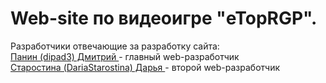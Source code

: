 # Web-site по видеоигре "eTopRGP".
Разработчики отвечающие за разработку сайта: <br>
<a href="https://vk.com/gnevnyj">Панин (dipad3) Дмитрий </a> - главный web-разработчик <br>
<a href="https://vk.com/waiting_u">Старостина (DariaStarostina) Дарья </a> - второй web-разработчик

